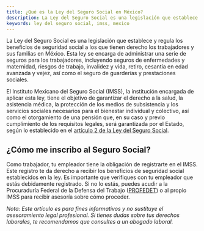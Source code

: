 ```yaml
---
title: ¿Qué es la Ley del Seguro Social en México?
description: La Ley del Seguro Social es una legislación que establece y regula los beneficios de seguridad social a los que tienen derecho los trabajadores y sus familias en México. Aprende cuáles son tus derechos.
keywords: ley del seguro social, imss, mexico
---
```

La Ley del Seguro Social es una legislación que establece y regula los beneficios de seguridad social a los que tienen derecho los trabajadores y sus familias en México. Esta ley se encarga de administrar una serie de seguros para los trabajadores, incluyendo seguros de enfermedades y maternidad, riesgos de trabajo, invalidez y vida, retiro, cesantía en edad avanzada y vejez, así como el seguro de guarderías y prestaciones sociales.

El Instituto Mexicano del Seguro Social (IMSS), la institución encargada de aplicar esta ley, tiene el objetivo de garantizar el derecho a la salud, la asistencia médica, la protección de los medios de subsistencia y los servicios sociales necesarios para el bienestar individual y colectivo, así como el otorgamiento de una pensión que, en su caso y previo cumplimiento de los requisitos legales, será garantizada por el Estado, según lo establecido en el [artículo 2 de la Ley del Seguro Social](https://www.imss.gob.mx/sites/all/statics/pdf/leyes/LSS.pdf).

## ¿Cómo me inscribo al Seguro Social?

Como trabajador, tu empleador tiene la obligación de registrarte en el IMSS. Este registro te da derecho a recibir los beneficios de seguridad social establecidos en la ley. Es importante que verifiques con tu empleador que estás debidamente registrado. Si no lo estás, puedes acudir a la Procuraduría Federal de la Defensa del Trabajo ([PROFEDET](https://www.gob.mx/profedet)) o al propio IMSS para recibir asesoría sobre cómo proceder.

*Nota: Este artículo es para fines informativos y no sustituye el asesoramiento legal profesional. Si tienes dudas sobre tus derechos laborales, te recomendamos que consultes a un abogado laboral.*
